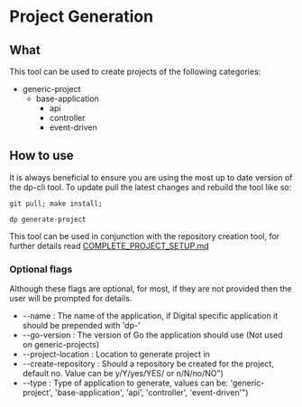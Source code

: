 # Project Generation 

## What
This tool can be used to create projects of the following categories:
- generic-project
    - base-application 
        - api 
        - controller 
        - event-driven

## How to use
It is always beneficial to ensure you are using the most up to date version of the dp-cli tool. 
To update pull the latest changes and rebuild the tool like so:
```shell script
git pull; make install; 
```

```shell script
dp generate-project
``` 

This tool can be used in conjunction with the repository creation tool, for further details read [COMPLETE_PROJECT_SETUP.md](COMPLETE_PROJECT_SETUP.md)

### Optional flags
Although these flags are optional, for most, if they are not provided then the user will be prompted for details.
- --name :              The name of the application, if Digital specific application it should be prepended with 'dp-'
- --go-version :        The version of Go the application should use (Not used on generic-projects)
- --project-location :  Location to generate project in
- --create-repository : Should a repository be created for the project, default no. Value can be y/Y/yes/YES/ or n/N/no/NO")
- --type :              Type of application to generate, values can be: 'generic-project', 'base-application', 'api', 'controller', 'event-driven'")

